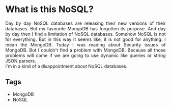 # What is this NoSQL?

<div dir="ltr" style="text-align: left;" trbidi="on"><div style="text-align: justify;">Day by day NoSQL databases are releasing their new versions of their databases. But my favourite MongoDB has forgotten its purpose. And day by day then I find a limitation of NoSQL databases. Somehow NoSQL is not for everything. But in this way it seems like, it is not good for anything. I mean the MongoDB. Today I was reading about Security issues of MongoDB. But I couldn't find a problem with MongoDB. Because all those problems will come if we are going to use dynamic like queries or string JSON parsers.</div><div style="text-align: justify;">I'm in a kind of a disappointment about NoSQL databases.</div></div>

## Tags

- MongoDB
- NoSQL
